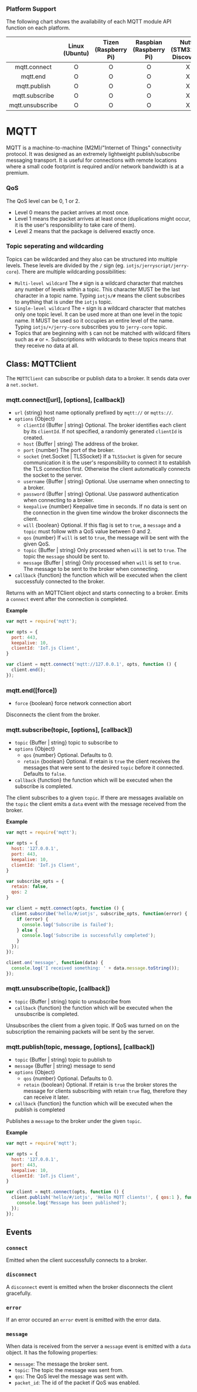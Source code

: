 ### Platform Support

The following chart shows the availability of each MQTT module API function on each platform.

|  | Linux<br/>(Ubuntu) | Tizen<br/>(Raspberry Pi) | Raspbian<br/>(Raspberry Pi) | Nuttx<br/>(STM32F4-Discovery) | TizenRT<br/>(Artik053) |
| :---: | :---: | :---: | :---: | :---: | :---: |
| mqtt.connect | O | O | O | X | O |
| mqtt.end | O | O | O | X | O |
| mqtt.publish  | O | O | O | X | O |
| mqtt.subscribe | O | O | O | X | O |
| mqtt.unsubscribe | O | O | O | X | O |

# MQTT

MQTT is a machine-to-machine (M2M)/"Internet of Things" connectivity protocol. It was designed as an extremely lightweight publish/subscribe messaging transport. It is useful for connections with remote locations where a small code footprint is required and/or network bandwidth is at a premium.

### QoS
The QoS level can be 0, 1 or 2.
- Level 0 means the packet arrives at most once.
- Level 1 means the packet arrives at least once (duplications might occur, it is the user's responsibility to take care of them).
- Level 2 means that the package is delivered exactly once.

### Topic seperating and wildcarding
Topics can be wildcarded and they also can be structured into multiple levels. These levels are divided by the `/` sign (eg. `iotjs/jerryscript/jerry-core`). There are multiple wildcarding possibilities:
 - `Multi-level wildcard` The `#` sign is a wildcard character that matches any number of levels within a topic. This character MUST be the last character in a topic name. Typing `iotjs/#` means the client subscribes to anything that is under the `iotjs` topic.
 - `Single-level wildcard` The `+` sign is a wildcard character that matches only one topic level. It can be used more at than one level in the topic name. It MUST be used so it occupies an entire level of the name. Typing `iotjs/+/jerry-core` subscribes you to `jerry-core` topic.
 - Topics that are beginning with `$` can not be matched with wildcard filters such as `#` or `+`. Subscriptions with wildcards to these topics means that they receive no data at all.

## Class: MQTTClient
The `MQTTClient` can subscribe or publish data to a broker. It sends data over a `net.socket`.

### mqtt.connect([url], [options], [callback])
- `url` {string} host name optionally prefixed by `mqtt://` or `mqtts://`.
- `options` {Object}
    - `clientId` {Buffer | string} Optional. The broker identifies each client by its `clientId`. If not specified, a randomly generated `clientId` is created.
    - `host` {Buffer | string} The address of the broker.
    - `port` {number} The port of the broker.
    - `socket` {net.Socket | TLSSocket} If a `TLSSocket` is given for secure communication it is the user's responsibility to connect it to establish the TLS connection first. Otherwise the client automatically connects the socket to the server.
    - `username` {Buffer | string} Optional. Use username when onnecting to a broker.
    - `password` {Buffer | string} Optional. Use password authentication when connecting to a broker.
    - `keepalive` {number} Keepalive time in seconds. If no data is sent on the connection in the given time window the broker disconnects the client.
    - `will` {boolean} Optional. If this flag is set to `true`, a `message` and a `topic` must follow with a QoS value between 0 and 2.
    - `qos` {number} If `will` is set to `true`, the message will be sent with the given QoS.
    - `topic` {Buffer | string} Only processed when `will` is set to `true`. The topic the `message` should be sent to.
    - `message` {Buffer | string} Only processed when `will` is set to `true`. The message to be sent to the broker when connecting.
- `callback` {function} the function which will be executed when the client successfuly connected to the broker.

Returns with an MQTTClient object and starts connecting to a broker. Emits a `connect` event after the connection is completed.


**Example**
```js
var mqtt = require('mqtt');

var opts = {
  port: 443,
  keepalive: 10,
  clientId: 'IoT.js Client',
}

var client = mqtt.connect('mqtt://127.0.0.1', opts, function () {
  client.end();
});
```

### mqtt.end([force])
- `force` {boolean} force network connection abort

Disconnects the client from the broker.

### mqtt.subscribe(topic, [options], [callback])
- `topic` {Buffer | string} topic to subscribe to
- `options` {Object}
    - `qos` {number} Optional. Defaults to 0.
    - `retain` {boolean} Optional. If retain is `true` the client receives the messages that were sent to the desired `topic` before it connected. Defaults to `false`.
- `callback` {function} the function which will be executed when the subscribe is completed.


The client subscribes to a given `topic`. If there are messages available on the `topic` the client emits a `data` event with the message received from the broker.

**Example**
```js
var mqtt = require('mqtt');

var opts = {
  host: '127.0.0.1',
  port: 443,
  keepalive: 10,
  clientId: 'IoT.js Client',
}

var subscribe_opts = {
  retain: false,
  qos: 2
}

var client = mqtt.connect(opts, function () {
  client.subscribe('hello/#/iotjs', subscribe_opts, function(error) {
    if (error) {
      console.log('Subscribe is failed');
    } else {
      console.log('Subscribe is successfully completed');
    }
  });
});

client.on('message', function(data) {
  console.log('I received something: ' + data.message.toString());
});
```

### mqtt.unsubscribe(topic, [callback])
- `topic` {Buffer | string} topic to unsubscribe from
- `callback` {function} the function which will be executed when the unsubscribe is completed.

Unsubscribes the client from a given topic. If QoS was turned on on the subscription the remaining packets will be sent by the server.


### mqtt.publish(topic, message, [options], [callback])
- `topic` {Buffer | string} topic to publish to
- `message` {Buffer | string} message to send
- `options` {Object}
    - `qos` {number} Optional. Defaults to 0.
    - `retain` {boolean} Optional. If retain is `true` the broker stores the message for clients subscribing with retain `true` flag, therefore they can receive it later.
- `callback` {function} the function which will be executed when the publish is completed


Publishes a `message` to the broker under the given `topic`.

**Example**
```js
var mqtt = require('mqtt');

var opts = {
  host: '127.0.0.1',
  port: 443,
  keepalive: 10,
  clientId: 'IoT.js Client',
}

var client = mqtt.connect(opts, function () {
  client.publish('hello/#/iotjs', 'Hello MQTT clients!', { qos:1 }, function() {
    console.log('Message has been published');
  });
});
```

## Events
### `connect`
Emitted when the client successfully connects to a broker.

### `disconnect`
A `disconnect` event is emitted when the broker disconnects the client gracefully.

### `error`
If an error occured an `error` event is emitted with the error data.

### `message`
When data is received from the server a `message` event is emitted with a `data` object. It has the following properties:
   - `message`: The message the broker sent.
   - `topic`: The topic the message was sent from.
   - `qos`: The QoS level the message was sent with.
   - `packet_id`: The id of the packet if QoS was enabled.
